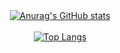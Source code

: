 <div align="center">
    <a href="#">
  <img src="https://github-readme-stats.vercel.app/api?username=doncax&hide=contribs,issues&show_icons=true&theme=radical" alt="Anurag's GitHub stats">
</div>

<br>
    
<div align="center">
  <a href="#">
    <img src="https://github-readme-stats.vercel.app/api/top-langs/?username=doncax&layout=donut&theme=radical" alt="Top Langs">
  </a>
</div>

